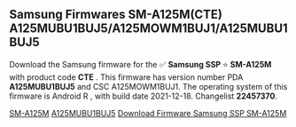 <h2>Samsung Firmwares SM-A125M(CTE) A125MUBU1BUJ5/A125MOWM1BUJ1/A125MUBU1BUJ5</h2>
Download the Samsung firmware for the ✅ <strong>Samsung SSP </strong> ⭐ <strong>SM-A125M</strong> with product code <strong>CTE</strong> . This firmware has version number PDA <strong>A125MUBU1BUJ5</strong> and CSC A125MOWM1BUJ1. The operating system of this firmware is Android R , with build date 2021-12-18. Changelist <strong>22457370</strong>.


[SM-A125M](https://samfirm.shop/samsung/model/SM-A125M)
[A125MUBU1BUJ5](https://samfirm.shop/samsung/pda/A125MUBU1BUJ5)
[Download Firmware Samsung SSP SM-A125M](https://samfirm.shop/samsung/firmware/483615)
